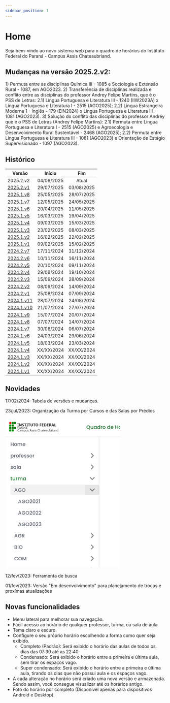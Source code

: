 ```yaml
---
sidebar_position: 1
---
```


# Home

<p>
  Seja bem-vindo ao novo sistema web para o quadro de horários do Instituto Federal do Paraná - Campus Assis Chateaubriand. 
</p>

## Mudanças na versão 2025.2.v2:
<p>
  1) Permuta entre as disciplinas Química III - 1085 e Sociologia e Extensão Rural - 1087, em AGO2023.
  2) Transferência de disciplinas realizada e conflito entre as disciplinas do professor Andrey Felipe Martins, que é o PSS de Letras:
    2.1) Língua Portuguesa e Literatura III - 1240 (IIW2023A) x Língua Portuguesa e Literatura I - 2515 (AGO2025);
    2.2) Lingua Estrangeira Moderna 1 - Inglês - 179 (EIN2024) x Língua Portuguesa e Literatura III - 1081 (AGO2023).
  3) Solução do conflito das disciplinas do professor Andrey que é o PSS de Letras (Andrey Felipe Martins):
    2.1) Permuta entre Língua Portuguesa e Literatura I - 2515 (AGO2025) e Agroecologia e Desenvolvimento Rural Sustentável - 2468 (AGO2025);
    2.2) Permuta entre Língua Portuguesa e Literatura III - 1081 (AGO2023) e Orientação de Estágio Supervisionado - 1097 (AGO2023).
  
</p>



## Histórico

| Versão    |   Início   |     Fim    |
|-----------|:----------:|:----------:|
| 2025.2.v2 | 04/08/2025 | Atual | 
| [2025.2.v1](/docs/2025.2.1/intro) | 29/07/2025 | 03/08/2025 |
| [2025.1.v8](/docs/2025.1.8/intro) | 25/05/2025 | 28/07/2025 |
| [2025.1.v7](/docs/2025.1.7/intro) | 12/05/2025 | 24/05/2025 |
| [2025.1.v6](/docs/2025.1.6/intro) | 20/04/2025 | 11/05/2025 |
| [2025.1.v5](/docs/2025.1.5/intro) | 16/03/2025 | 19/04/2025 |
| [2025.1.v4](/docs/2025.1.4/intro) | 09/03/2025 | 15/03/2025 |
| [2025.1.v3](/docs/2025.1.3/intro) | 23/02/2025 | 08/03/2025 |
| [2025.1.v2](/docs/2025.1.2/intro) | 16/02/2025 | 22/02/2025 |
| [2025.1.v1](/docs/2025.1.1/intro) | 09/02/2025 | 15/02/2025 |
| [2024.2.v7](/docs/2024.2.7/intro) | 17/11/2024 | 31/12/2024 |
| [2024.2.v6](/docs/2024.2.6/intro) | 10/11/2024 | 16/11/2024 |
| [2024.2.v5](/docs/2024.2.5/intro) | 20/10/2024 | 09/11/2024 |
| [2024.2.v4](/docs/2024.2.4/intro) | 29/09/2024 | 19/10/2024 |
| [2024.2.v3](/docs/2024.2.3/intro) | 15/09/2024 | 28/09/2024 |
| [2024.2.v2](/docs/2024.2.2/intro) | 08/09/2024 | 14/09/2024 |
| [2024.2.v1](/docs/2024.2.1/intro) | 25/08/2024 | 07/09/2024 |
| [2024.1.v11](/docs/2024.1.11/intro) | 28/07/2024 | 24/08/2024 |
| [2024.1.v10](/docs/2024.1.10/intro) | 21/07/2024 | 27/07/2024 |
| [2024.1.v9](/docs/2024.1.9/intro) | 15/07/2024 | 20/07/2024 |
| [2024.1.v8](/docs/2024.1.8/intro) | 07/07/2024 | 14/07/2024 |
| [2024.1.v7](/docs/2024.1.7/intro) | 30/06/2024 | 06/07/2024 |
| [2024.1.v6](/docs/2024.1.6/intro) | 24/03/2024 | 29/06/2024 |
| [2024.1.v5](/docs/2024.1.5/intro) | 18/03/2024 | 23/03/2024 |
| [2024.1.v4](/docs/2024.1.4/intro) | XX/XX/2024 | XX/XX/2024 |
| [2024.1.v3](/docs/2024.1.3/intro) | XX/XX/2024 | XX/XX/2024 |
| [2024.1.v2](/docs/2024.1.2/intro) | XX/XX/2024 | XX/XX/2024 |
| [2024.1.v1](/docs/2024.1.1/intro) | XX/XX/2024 | XX/XX/2024 |




## Novidades

17/02/2024: Tabela de versões e mudanças.

23/jul/2023: Organização da Turma por Cursos e das Salas por Prédios

![novidade_menu_grupo](./assets/novidade_menu_grupo.png)

12/fev/2023: Ferramenta de busca

01/fev/2023: Versão "Em desenvolvimento" para planejamento de trocas e proxímas atualizações

## Novas funcionalidades


- Menu lateral para melhorar sua navegação.
- Fácil acesso ao horário de qualquer professor, turma, ou sala de aula.
- Tema claro e escuro.
- Configure o seu próprio horário escolhendo a forma como quer seja exibido.
  - Completo (Padrão): Será exibido o horário das aulas de todos os dias das 07:30 até as 22:40.
  - Condensado: Será exibido o horário entre a primeira e última aula, sem tirar os espaços vago.
  - Super condensado: Será exibido o horário entre a primeira e última aula, tirando os dias que não possui aula e os espaços vago.
- A cada alteração no horário será criado uma nova versão e armazenada. Sendo assim, você consegue visualizar até os horários antigo.
- Foto do horário por completo (Disponível apenas para dispositivos Android e Desktop).
